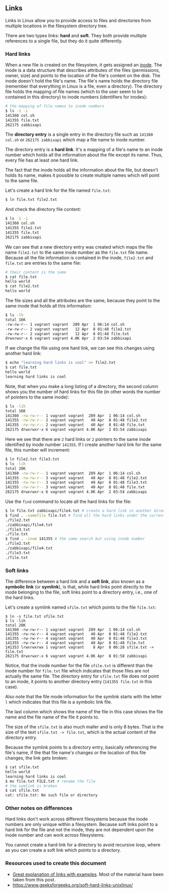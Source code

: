 ## Links

Links in Linux allow you to provide access to files and directories from multiple locations in the filesystem directory tree.

There are two types links: **hard** and **soft**. They both provide multiple references to a single file, but they do it quite differently.

### Hard links

When a new file is created on the filesystem, it gets assigned an [inode](inode.md). The inode is a data structure that describes attributes of the files (permissions, owner, size) and points to the location of the file's content on the disk. The inode doesn't hold the file's name. The file's name holds the directory file (remember that everything in Linux is a file, even a directory). The directory file holds the mapping of file names (which to the user seem to be contained in this directory) to inode numbers (identifiers for inodes):

```bash
# the mapping of file names to inode numbers
$ ls -1 -i
141360 col.sh
141355 file.txt
262175 zabbixapi
```

The **directory entry** is a single entry in the directory file such as `141360 col.sh` or `262175 zabbixapi` which map a file name to inode number.

The directory entry is a **hard link**. It's a mapping of a file's name to an inode number which holds all the information about the file except its name. Thus, every file has at least one hard link.

The fact that the inode holds all the information about the file, but doesn't holds its name, makes it possible to create multiple names which will point to the same file.

Let's create a hard link for the file named `file.txt`:

```bash
$ ln file.txt file2.txt
```

And check the directory file content:

```bash
$ ls -1 -i
141360 col.sh
141355 file2.txt
141355 file.txt
262175 zabbixapi
```

We can see that a new directory entry was created which maps the file name `file2.txt` to the same inode number as the `file.txt` file name. Because all the file information is contained in the inode, `file2.txt` and `file.txt` are entries to the same file:

```bash
# their content is the same
$ cat file.txt
hello world
$ cat file2.txt
hello world
```

The file sizes and all the attributes are the same, because they point to the same inode that holds all this information:

```bash
$ ls -lh
total 16K
-rw-rw-r-- 1 vagrant vagrant  289 Apr  1 06:14 col.sh
-rw-rw-r-- 2 vagrant vagrant   12 Apr  8 01:48 file2.txt
-rw-rw-r-- 2 vagrant vagrant   12 Apr  8 01:48 file.txt
drwxrwxr-x 6 vagrant vagrant 4.0K Apr  2 03:54 zabbixapi
```  

If we change the file using one hard link, we can see this changes using another hard link:

```bash
$ echo "learning hard links is cool" >> file2.txt
$ cat file.txt
hello world
learning hard links is cool
```

Note, that when you make a long listing of a directory, the second column shows you the number of hard links for this file (in other words the number of pointers to the same inode):

```bash
$ ls -lih
total 16K
141360 -rw-rw-r-- 1 vagrant vagrant  289 Apr  1 06:14 col.sh
141355 -rw-rw-r-- 2 vagrant vagrant   40 Apr  8 01:48 file2.txt
141355 -rw-rw-r-- 2 vagrant vagrant   40 Apr  8 01:48 file.txt
262175 drwxrwxr-x 6 vagrant vagrant 4.0K Apr  2 03:54 zabbixapi
```

Here we see that there are `2` hard links or `2` pointers to the same inode identified by inode number `141355`. If I create another hard link for the same file, this number will increment:

```bash
$ ln file2.txt file3.txt
$ ls -lih
total 20K
141360 -rw-rw-r-- 1 vagrant vagrant  289 Apr  1 06:14 col.sh
141355 -rw-rw-r-- 3 vagrant vagrant   40 Apr  8 01:48 file2.txt
141355 -rw-rw-r-- 3 vagrant vagrant   40 Apr  8 01:48 file3.txt
141355 -rw-rw-r-- 3 vagrant vagrant   40 Apr  8 01:48 file.txt
262175 drwxrwxr-x 6 vagrant vagrant 4.0K Apr  2 03:54 zabbixapi
```

Use the `find` command to locate all the hard links for the file:

```bash
$ ln file.txt zabbixapi/file4.txt # create a hard link in another directory
$ find . -samefile file.txt # find all the hard links under the current directory, using one of the hard links names
./file2.txt
./zabbixapi/file4.txt
./file3.txt
./file.txt
$ find . -inum 141355 # the same search but using inode number
./file2.txt
./zabbixapi/file4.txt
./file3.txt
./file.txt
```

### Soft links

The difference between a hard link and a **soft link**, also known as a **symbolic link** (or **symlink**), is that, while hard links point directly to the inode belonging to the file, soft links point to a directory entry, i.e., one of the hard links.

Let's create a symlink named `sfile.txt` which points to the file `file.txt`:

```
$ ln -s file.txt sfile.txt
$ ls -lih
total 20K
141360 -rw-rw-r-- 1 vagrant vagrant  289 Apr  1 06:14 col.sh
141355 -rw-rw-r-- 4 vagrant vagrant   40 Apr  8 01:48 file2.txt
141355 -rw-rw-r-- 4 vagrant vagrant   40 Apr  8 01:48 file3.txt
141355 -rw-rw-r-- 4 vagrant vagrant   40 Apr  8 01:48 file.txt
141353 lrwxrwxrwx 1 vagrant vagrant    8 Apr  8 06:28 sfile.txt -> file.txt
262175 drwxrwxr-x 6 vagrant vagrant 4.0K Apr  8 01:58 zabbixapi
```

Notice, that the inode number for the file `sfile.txt` is different than the inode number for `file.txt` file which indicates that those files are not actually the same file. The directory entry for `sfile.txt` file does not point to an inode, it points to another directory entry (`141355 file.txt` in this case).

Also note that the file mode information for the symlink starts with the letter `l` which indicates that this file is a symbolic link file.

The last column which shows the name of the file in this case shows the file name and the file name of the file it points to.

The size of the `sfile.txt` is also much maller and is only 8 bytes. That is the size of the text `sfile.txt -> file.txt`, which is the actual content of the directory entry.

Because the symlink points to a directory entry, basically referencing the file's name, if the that file name's changes or the location of this file changes, the link gets broken:

```bash
$ cat sfile.txt
hello world
learning hard links is cool
$ mv file.txt FILE.txt # rename the file
# the symlink is broken
$ cat sfile.txt
cat: sfile.txt: No such file or directory
```

### Other notes on differences 

Hard links don't work across different filesystems because the inode numbers are only unique within a filesystem. Because soft links point to a hard link for the file and not the inode, they are not dependent upon the inode number and can work across filesystems.

You cannot create a hard link for a directory to avoid recursive loop, where as you can create a soft link which points to a directory.


### Resources used to create this document

* [Great explanation of links with examples](https://opensource.com/article/17/6/linking-linux-filesystem). Most of the material have been taken from this post.
* https://www.geeksforgeeks.org/soft-hard-links-unixlinux/
 